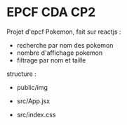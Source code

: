 # EPCF CDA CP2

Projet d'epcf Pokemon, fait sur reactjs :

* recherche par nom des pokemon
* nombre d'affichage pokemon
* filtrage par nom et taille

structure : 

* public/img
* src/App.jsx

* src/index.css
